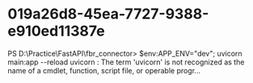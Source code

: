 # 019a26d8-45ea-7727-9388-e910ed11387e
PS D:\Practice\FastAPI\fbr_connector> $env:APP_ENV="dev"; uvicorn main:app --reload uvicorn : The term 'uvicorn' is not recognized as the name of a cmdlet, function, script file,  or operable progr...
